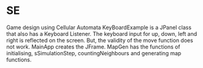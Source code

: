 # SE
Game design using Cellular Automata
KeyBoardExample is a JPanel class that also has a Keyboard Listener. The keyboard input for up, down, left and right is reflected on the screen. But, the validity of the move function does not work. 
MainApp creates the JFrame.
MapGen has the functions of initialising, sSimulationStep, countingNeighbours and generating map functions.
